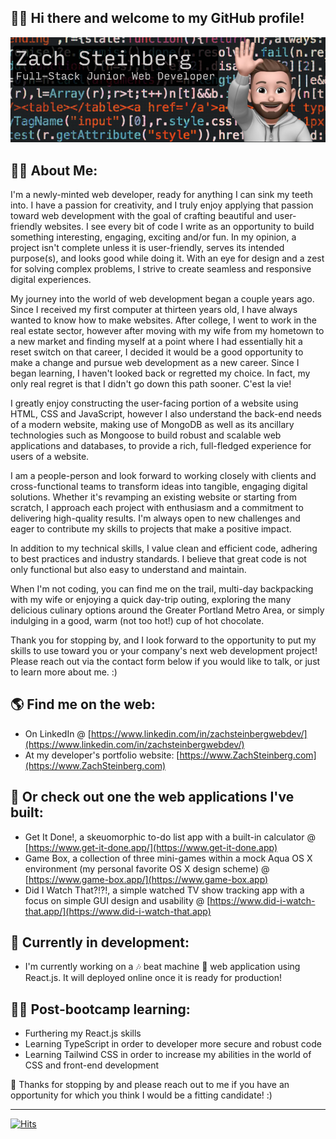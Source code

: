 ## 🙋‍♂️ Hi there and welcome to my GitHub profile!

![GitHub profile masthead banner](https://github.com/ZachSteinberg-webdev/ZachSteinberg-webdev/blob/a2bc86a9182022cb667f017b3cf79b47b1e4e7a2/GitHub_readme_banner-reduced.png)

## 👨‍💻 About Me:

I'm a newly-minted web developer, ready for anything I can sink my teeth into. I have a passion for creativity, and I truly enjoy applying that passion toward web development with the goal of crafting beautiful and user-friendly websites.
I see every bit of code I write as an opportunity to build something interesting, engaging, exciting and/or fun. In my opinion, a project isn't complete unless it is user-friendly, serves its intended purpose(s), and looks good while doing it. With an eye for design and a zest for solving complex problems, I strive to create seamless and responsive digital experiences.

My journey into the world of web development began a couple years ago. Since I received my first computer at thirteen years old, I have always wanted to know how to make websites. After college, I went to work in the real estate sector, however after moving with my wife from my hometown to a new market and finding myself at a point where I had essentially hit a reset switch on that career, I decided it would be a good opportunity to make a change and pursue web development as a new career. Since I began learning, I haven't looked back or regretted my choice. In fact, my only real regret is that I didn't go down this path sooner. C'est la vie!

I greatly enjoy constructing the user-facing portion of a website using HTML, CSS and JavaScript, however I also understand the back-end needs of a modern website, making use of MongoDB as well as its ancillary technologies such as Mongoose to build robust and scalable web applications and databases, to provide a rich, full-fledged experience for users of a website.

I am a people-person and look forward to working closely with clients and cross-functional teams to transform ideas into tangible, engaging digital solutions. Whether it's revamping an existing website or starting from scratch, I approach each project with enthusiasm and a commitment to delivering high-quality results. I'm always open to new challenges and eager to contribute my skills to projects that make a positive impact.

In addition to my technical skills, I value clean and efficient code, adhering to best practices and industry standards. I believe that great code is not only functional but also easy to understand and maintain.

When I'm not coding, you can find me on the trail, multi-day backpacking with my wife or enjoying a quick day-trip outing, exploring the many delicious culinary options around the Greater Portland Metro Area, or simply indulging in a good, warm (not too hot!) cup of hot chocolate.

Thank you for stopping by, and I look forward to the opportunity to put my skills to use toward you or your company's next web development project! Please reach out via the contact form below if you would like to talk, or just to learn more about me. :)

## 🌎 Find me on the web:
- On LinkedIn @ [https://www.linkedin.com/in/zachsteinbergwebdev/](https://www.linkedin.com/in/zachsteinbergwebdev/)
- At my developer's portfolio website: [https://www.ZachSteinberg.com](https://www.ZachSteinberg.com)

## 👷 Or check out one the web applications I've built:
- Get It Done!, a skeuomorphic to-do list app with a built-in calculator @ [https://www.get-it-done.app/](https://www.get-it-done.app)
- Game Box, a collection of three mini-games within a mock Aqua OS X environment (my personal favorite OS X design scheme) @ [https://www.game-box.app/](https://www.game-box.app)
- Did I Watch That?!?!, a simple watched TV show tracking app with a focus on simple GUI design and usability @ [https://www.did-i-watch-that.app/](https://www.did-i-watch-that.app)

## 💪 Currently in development:
- I'm currently working on a 🎶 beat machine 🥁 web application using React.js. It will deployed online once it is ready for production!

## 👨‍🎓 Post-bootcamp learning:
- Furthering my React.js skills
- Learning TypeScript in order to developer more secure and robust code
- Learning Tailwind CSS in order to increase my abilities in the world of CSS and front-end development

👋 Thanks for stopping by and please reach out to me if you have an opportunity for which you think I would be a fitting candidate! :)

---

[![Hits](https://hits.seeyoufarm.com/api/count/incr/badge.svg?url=https%3A%2F%2Fgithub.com%2FZachSteinberg-webdev&count_bg=%23348FF6&title_bg=%23555555&icon=github.svg&icon_color=%23E7E7E7&title=Visitor+count&edge_flat=false)](https://hits.seeyoufarm.com)
